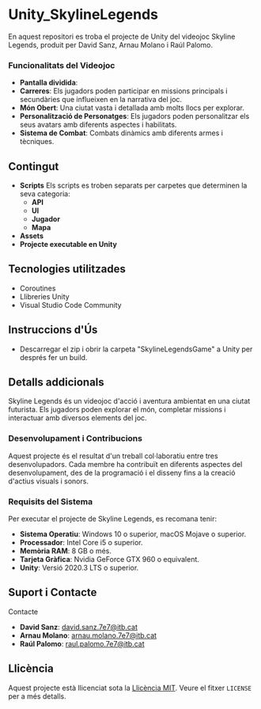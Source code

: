
# Unity_SkylineLegends
En aquest repositori es troba el projecte de Unity del videojoc Skyline Legends, produit per David Sanz, Arnau Molano i Raúl Palomo.
### Funcionalitats del Videojoc
- **Pantalla dividida**:  
- **Carreres**: Els jugadors poden participar en missions principals i secundàries que influeixen en la narrativa del joc.
- **Món Obert**: Una ciutat vasta i detallada amb molts llocs per explorar.
- **Personalització de Personatges**: Els jugadors poden personalitzar els seus avatars amb diferents aspectes i habilitats.
- **Sistema de Combat**: Combats dinàmics amb diferents armes i tècniques.
  
## Contingut
- **Scripts**
  Els scripts es troben separats per carpetes que determinen la seva categoria:
  - **API**
  - **UI**
  - **Jugador**
  - **Mapa**
- **Assets**
- **Projecte executable en Unity**

## Tecnologies utilitzades
- Coroutines
- Llibreries Unity
- Visual Studio Code Community

## Instruccions d'Ús
- Descarregar el zip i obrir la carpeta "SkylineLegendsGame" a Unity per després fer un build.

## Detalls addicionals
Skyline Legends és un videojoc d'acció i aventura ambientat en una ciutat futurista. Els jugadors poden explorar el món, completar missions i interactuar amb diversos elements del joc.

### Desenvolupament i Contribucions
Aquest projecte és el resultat d'un treball col·laboratiu entre tres desenvolupadors. Cada membre ha contribuït en diferents aspectes del desenvolupament, des de la programació i el disseny fins a la creació d'actius visuals i sonors.

### Requisits del Sistema
Per executar el projecte de Skyline Legends, es recomana tenir:
- **Sistema Operatiu**: Windows 10 o superior, macOS Mojave o superior.
- **Processador**: Intel Core i5 o superior.
- **Memòria RAM**: 8 GB o més.
- **Tarjeta Gràfica**: Nvidia GeForce GTX 960 o equivalent.
- **Unity**: Versió 2020.3 LTS o superior.

## Suport i Contacte
Contacte
- **David Sanz**: [david.sanz.7e7@itb.cat](mailto:david.sanz.7e7@itb.cat)
- **Arnau Molano**: [arnau.molano.7e7@itb.cat](mailto:arnau.molano.7e7@itb.cat)
- **Raúl Palomo**: [raul.palomo.7e7@itb.cat](mailto:raul.palomo.7e7@itb.cat)

## Llicència
Aquest projecte està llicenciat sota la [Llicència MIT](https://opensource.org/licenses/MIT). Veure el fitxer `LICENSE` per a més detalls.
